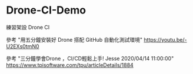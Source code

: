 # Drone-CI-Demo
練習架設 Drone CI

參考 "用五分鐘安裝好 Drone 搭配 GitHub 自動化測試環境"
https://youtu.be/-U2EXs0tmN0

參考 "三分鐘學會Drone ，CI/CD輕鬆上手! Jesse 2020/04/14 11:00:00"
https://www.tpisoftware.com/tpu/articleDetails/1884
